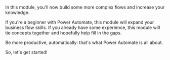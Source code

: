 In this module, you'll now build some more complex flows and increase your knowledge.

If you're a beginner with Power Automate, this module will expand your business flow skills. If you already have some experience, this module will tie concepts together and hopefully help fill in the gaps.

Be more productive, automatically: that's what Power Automate is all about.

So, let's get started!
